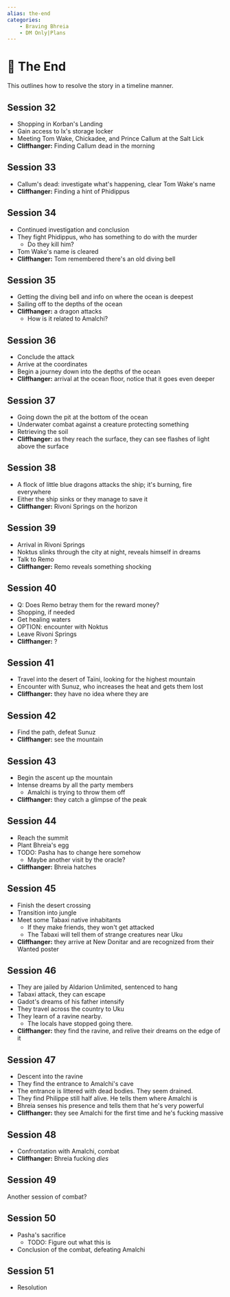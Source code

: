 ```yaml
---
alias: the-end
categories:
    - Braving Bhreia
    - DM Only|Plans
---
```

# 🔐 The End

This outlines how to resolve the story in a timeline manner.

## Session 32

- Shopping in Korban's Landing
- Gain access to Ix's storage locker
- Meeting Tom Wake, Chickadee, and Prince Callum at the Salt Lick
- **Cliffhanger:** Finding Callum dead in the morning

## Session 33

- Callum's dead: investigate what's happening, clear Tom Wake's name
- **Cliffhanger:** Finding a hint of Phidippus

## Session 34

- Continued investigation and conclusion
- They fight Phidippus, who has something to do with the murder
  - Do they kill him?
- Tom Wake's name is cleared
- **Cliffhanger:** Tom remembered there's an old diving bell

## Session 35

- Getting the diving bell and info on where the ocean is deepest
- Sailing off to the depths of the ocean
- **Cliffhanger:** a dragon attacks
  - How is it related to Amalchi?

## Session 36

- Conclude the attack
- Arrive at the coordinates
- Begin a journey down into the depths of the ocean
- **Cliffhanger:** arrival at the ocean floor, notice that it goes even deeper

## Session 37

- Going down the pit at the bottom of the ocean
- Underwater combat against a creature protecting something
- Retrieving the soil
- **Cliffhanger:** as they reach the surface, they can see flashes of light above the surface

## Session 38

- A flock of little blue dragons attacks the ship; it's burning, fire everywhere
- Either the ship sinks or they manage to save it
- **Cliffhanger:** Rivoni Springs on the horizon

## Session 39

- Arrival in Rivoni Springs
- Noktus slinks through the city at night, reveals himself in dreams
- Talk to Remo
- **Cliffhanger:** Remo reveals something shocking

## Session 40

- Q: Does Remo betray them for the reward money?
- Shopping, if needed
- Get healing waters
- OPTION: encounter with Noktus
- Leave Rivoni Springs
- **Cliffhanger:** ?

## Session 41

- Travel into the desert of Taïni, looking for the highest mountain
- Encounter with Sunuz, who increases the heat and gets them lost
- **Cliffhanger:** they have no idea where they are

## Session 42

- Find the path, defeat Sunuz
- **Cliffhanger:** see the mountain

## Session 43

- Begin the ascent up the mountain
- Intense dreams by all the party members
  - Amalchi is trying to throw them off
- **Cliffhanger:** they catch a glimpse of the peak

## Session 44

- Reach the summit
- Plant Bhreia's egg
- TODO: Pasha has to change here somehow
  - Maybe another visit by the oracle?
- **Cliffhanger:** Bhreia hatches

## Session 45

- Finish the desert crossing
- Transition into jungle
- Meet some Tabaxi native inhabitants
  - If they make friends, they won't get attacked
  - The Tabaxi will tell them of strange creatures near Uku
- **Cliffhanger:** they arrive at New Donitar and are recognized from their Wanted poster

## Session 46

- They are jailed by Aldarion Unlimited, sentenced to hang
- Tabaxi attack, they can escape
- Gadot's dreams of his father intensify
- They travel across the country to Uku
- They learn of a ravine nearby.
  - The locals have stopped going there.
- **Cliffhanger:** they find the ravine, and relive their dreams on the edge of it

## Session 47

- Descent into the ravine
- They find the entrance to Amalchi's cave
- The entrance is littered with dead bodies. They seem drained.
- They find Philippe still half alive. He tells them where Amalchi is
- Bhreia senses his presence and tells them that he's very powerful
- **Cliffhanger:** they see Amalchi for the first time and he's fucking massive

## Session 48

- Confrontation with Amalchi, combat
- **Cliffhanger:** Bhreia fucking *dies*

## Session 49

Another session of combat?

## Session 50

- Pasha's sacrifice
  - TODO: Figure out what this is
- Conclusion of the combat, defeating Amalchi

## Session 51

- Resolution
